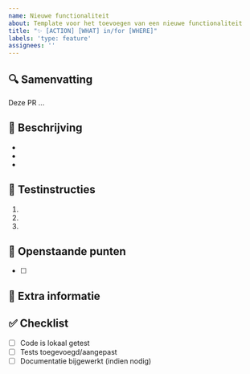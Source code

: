 ```yaml
---
name: Nieuwe functionaliteit
about: Template voor het toevoegen van een nieuwe functionaliteit
title: "✨ [ACTION] [WHAT] in/for [WHERE]"
labels: 'type: feature'
assignees: ''
---
```


## 🔍 Samenvatting

<!-- Geef een korte beschrijving van wat je hebt toegevoegd (1-3 zinnen) -->

Deze PR ...

## 📝 Beschrijving

<!-- Beschrijf in detail en puntsgewijs wat je aangepast hebt. -->

-
-
-

## 🧪 Testinstructies

<!-- Hoe kan een reviewer je wijzigingen testen? Houd het eenvoudig en concreet -->

1.
1.
1.

## 📌 Openstaande punten

<!-- Verwijder deze sectie als er geen openstaande punten zijn -->

- [ ] 

## 💬 Extra informatie

<!-- Optioneel: relevante context, screenshots, links naar tickets -->


## ✅ Checklist

- [ ] Code is lokaal getest
- [ ] Tests toegevoegd/aangepast
- [ ] Documentatie bijgewerkt (indien nodig)
